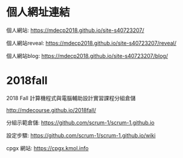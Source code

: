# 個人網址連結

個人網站: https://mdecp2018.github.io/site-s40723207/

個人網站reveal: https://mdecp2018.github.io/site-s40723207/reveal/

個人網站blog: https://mdecp2018.github.io/site-s40723207/blog/

# 2018fall

2018 Fall 計算機程式與電腦輔助設計實習課程分組倉儲

http://mdecourse.github.io/2018fall/

分組示範倉儲: https://github.com/scrum-1/scrum-1.github.io

設定步驟: https://github.com/scrum-1/scrum-1.github.io/wiki

cpgx 網站: https://cpgx.kmol.info